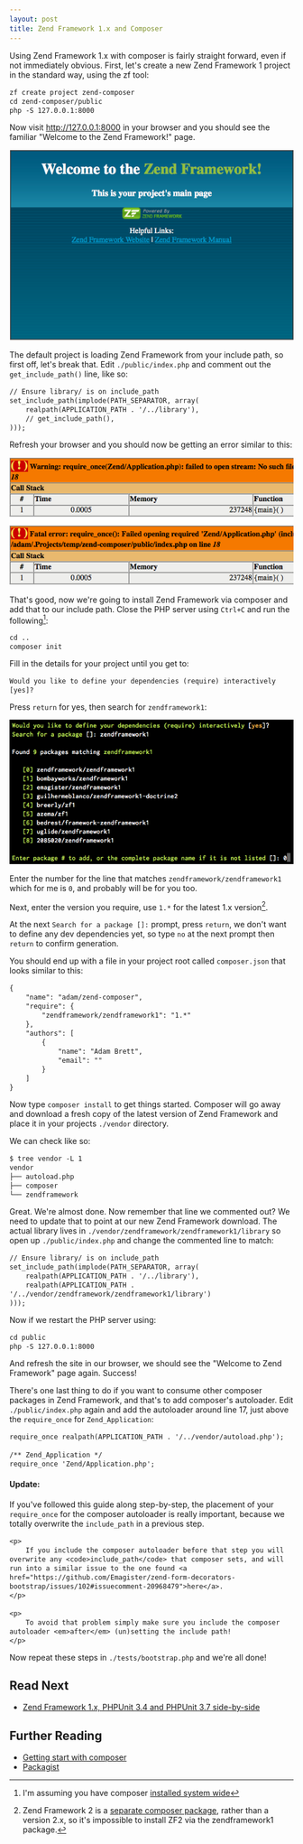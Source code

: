 ```yaml
---
layout: post
title: Zend Framework 1.x and Composer
---
```


Using Zend Framework 1.x with composer is fairly straight forward, even if not immediately obvious.  First, let's create a new Zend Framework 1 project in the standard way, using the zf tool:

    zf create project zend-composer
    cd zend-composer/public
    php -S 127.0.0.1:8000

Now visit http://127.0.0.1:8000 in your browser and you should see the familiar "Welcome to the Zend Framework!" page.

![Welcome to Zend Framework](/img/posts/welcome-to-zend-framework.png)

The default project is loading Zend Framework from your include path, so first off, let's break that.  Edit `./public/index.php` and comment out the `get_include_path()` line, like so:

    // Ensure library/ is on include_path
    set_include_path(implode(PATH_SEPARATOR, array(
        realpath(APPLICATION_PATH . '/../library'),
        // get_include_path(),
    )));

Refresh your browser and you should now be getting an error similar to this:

![Zend missing include path](/img/posts/zend-include-path.png)

That's good, now we're going to install Zend Framework via composer and add that to our include path.  Close the PHP server using `Ctrl+C` and run the following[^1]:

    cd ..
    composer init

Fill in the details for your project until you get to:

    Would you like to define your dependencies (require) interactively [yes]?

Press `return` for yes, then search for `zendframework1`:

![Search for dependencies](/img/posts/search-dependencies.png)

Enter the number for the line that matches `zendframework/zendframework1` which for me is `0`, and probably will be for you too.

Next, enter the version you require, use `1.*` for the latest 1.x version[^2].

At the next `Search for a package []:` prompt, press `return`, we don't want to define any dev dependencies yet, so type `no` at the next prompt then `return` to confirm generation.

You should end up with a file in your project root called `composer.json` that looks similar to this:

    {
        "name": "adam/zend-composer",
        "require": {
            "zendframework/zendframework1": "1.*"
        },
        "authors": [
            {
                "name": "Adam Brett",
                "email": ""
            }
        ]
    }

Now type `composer install` to get things started.  Composer will go away and download a fresh copy of the latest version of Zend Framework and place it in your projects `./vendor` directory.

We can check like so:

    $ tree vendor -L 1
    vendor
    ├── autoload.php
    ├── composer
    └── zendframework

Great.  We're almost done.  Now remember that line we commented out?  We need to update that to point at our new Zend Framework download.  The actual library lives in `./vendor/zendframework/zendframework1/library` so open up `./public/index.php` and change the commented line to match:

    // Ensure library/ is on include_path
    set_include_path(implode(PATH_SEPARATOR, array(
        realpath(APPLICATION_PATH . '/../library'),
        realpath(APPLICATION_PATH . '/../vendor/zendframework/zendframework1/library')
    )));

Now if we restart the PHP server using:

    cd public
    php -S 127.0.0.1:8000

And refresh the site in our browser, we should see the "Welcome to Zend Framework" page again.  Success!

There's one last thing to do if you want to consume other composer packages in Zend Framework, and that's to add composer's autoloader.  Edit `./public/index.php` again and add the autoloader around line 17, just above the `require_once` for `Zend_Application`:

    require_once realpath(APPLICATION_PATH . '/../vendor/autoload.php');

    /** Zend_Application */
    require_once 'Zend/Application.php';

<div class="alert alert-info">
    <h4 id="update">Update:</h4>
    <p>
        If you've followed this guide along step-by-step, the placement of your <code>require_once</code> for the composer autoloader is really important, because we totally overwrite the <code>include_path</code> in a previous step.
    </p>

    <p>
        If you include the composer autoloader before that step you will overwrite any <code>include_path</code> that composer sets, and will run into a similar issue to the one found <a href="https://github.com/Emagister/zend-form-decorators-bootstrap/issues/102#issuecomment-20968479">here</a>.
    </p>

    <p>
        To avoid that problem simply make sure you include the composer autoloader <em>after</em> (un)setting the include path!
    </p>
</div>

Now repeat these steps in `./tests/bootstrap.php` and we're all done!

## Read Next

* [Zend Framework 1.x, PHPUnit 3.4 and PHPUnit 3.7 side-by-side](/2013/05/30/zend-1.x-phpunit-3.4-and-3.7-composer.html)

## Further Reading

* [Getting start with composer](https://getcomposer.org/doc/00-intro.md)
* [Packagist](https://packagist.org/)

[^1]: I'm assuming you have composer [installed system wide](https://github.com/composer/composer#global-installation-of-composer-manual)
[^2]: Zend Framework 2 is a [separate composer package](https://packagist.org/packages/zendframework/zendframework), rather than a version 2.x, so it's impossible to install ZF2 via the zendframework1 package.
